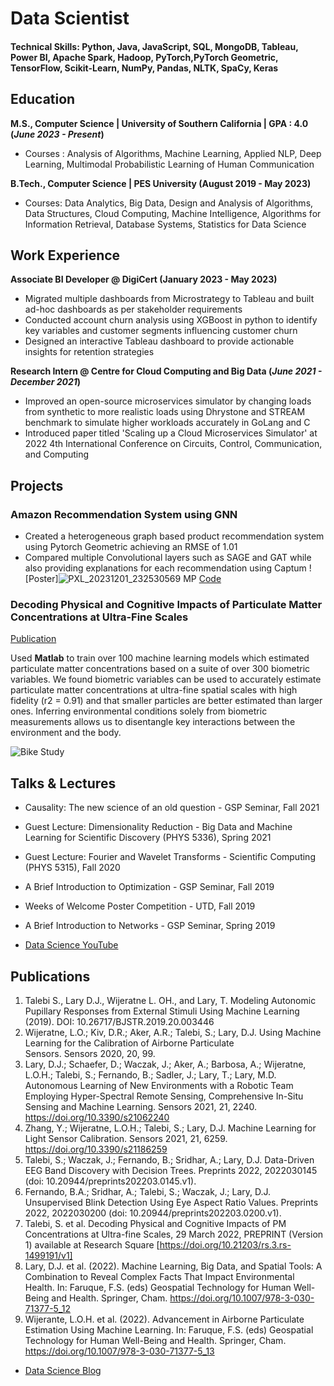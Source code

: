   # Data Scientist

#### Technical Skills: Python, Java, JavaScript, SQL, MongoDB, Tableau, Power BI, Apache Spark, Hadoop, PyTorch,PyTorch Geometric, TensorFlow, Scikit-Learn, NumPy, Pandas, NLTK, SpaCy, Keras

## Education
**M.S., Computer Science | University of Southern California | GPA : 4.0 (_June 2023 - Present_)**			        		
- Courses : Analysis of Algorithms, Machine Learning, Applied NLP, Deep Learning, Multimodal Probabilistic Learning of Human Communication

**B.Tech., Computer Science | PES University (August 2019 - May 2023)**
- Courses: Data Analytics, Big Data, Design and Analysis of Algorithms, Data Structures, Cloud Computing, Machine Intelligence, Algorithms for Information Retrieval, Database Systems, Statistics for Data Science

## Work Experience
**Associate BI Developer @ DigiCert (January 2023 - May 2023)**
-	Migrated multiple dashboards from Microstrategy to Tableau and built ad-hoc dashboards as per stakeholder requirements
-	Conducted account churn analysis using XGBoost in python to identify key variables and customer segments influencing customer churn
-	Designed an interactive Tableau dashboard to provide actionable insights for retention strategies


**Research Intern @ Centre for Cloud Computing and Big Data (_June 2021 - December 2021_)**
-	Improved an open-source microservices simulator by changing loads from synthetic to more realistic loads using Dhrystone and STREAM benchmark to simulate higher workloads accurately in GoLang and C
-	Introduced paper titled 'Scaling up a Cloud Microservices Simulator' at 2022 4th International Conference on Circuits, Control, Communication, and Computing


## Projects
### Amazon Recommendation System using GNN

-	Created a heterogeneous graph based product recommendation system using Pytorch Geometric achieving an RMSE of 1.01
-	Compared multiple Convolutional layers such as SAGE and GAT while also providing explanations for each recommendation using Captum
![Poster]![PXL_20231201_232530569 MP](https://github.com/abdulmk787/abdulmk787.github.io/assets/55476136/fc6d3604-4423-4a5c-ab71-03500e9d8c5e)
[Code](https://github.com/aiden200/ARS)


### Decoding Physical and Cognitive Impacts of Particulate Matter Concentrations at Ultra-Fine Scales
[Publication](https://www.mdpi.com/1424-8220/22/11/4240)

Used **Matlab** to train over 100 machine learning models which estimated particulate matter concentrations based on a suite of over 300 biometric variables. We found biometric variables can be used to accurately estimate particulate matter concentrations at ultra-fine spatial scales with high fidelity (r2 = 0.91) and that smaller particles are better estimated than larger ones. Inferring environmental conditions solely from biometric measurements allows us to disentangle key interactions between the environment and the body.

![Bike Study](/assets/img/bike_study.jpeg)

## Talks & Lectures
- Causality: The new science of an old question - GSP Seminar, Fall 2021
- Guest Lecture: Dimensionality Reduction - Big Data and Machine Learning for Scientific Discovery (PHYS 5336), Spring 2021
- Guest Lecture: Fourier and Wavelet Transforms - Scientific Computing (PHYS 5315), Fall 2020
- A Brief Introduction to Optimization - GSP Seminar, Fall 2019
- Weeks of Welcome Poster Competition - UTD, Fall 2019
- A Brief Introduction to Networks - GSP Seminar, Spring 2019

- [Data Science YouTube](https://www.youtube.com/channel/UCa9gErQ9AE5jT2DZLjXBIdA)

## Publications
1. Talebi S., Lary D.J., Wijeratne L. OH., and Lary, T. Modeling Autonomic Pupillary Responses from External Stimuli Using Machine Learning (2019). DOI: 10.26717/BJSTR.2019.20.003446
2. Wijeratne, L.O.; Kiv, D.R.; Aker, A.R.; Talebi, S.; Lary, D.J. Using Machine Learning for the Calibration of Airborne Particulate Sensors. Sensors 2020, 20, 99.
3. Lary, D.J.; Schaefer, D.; Waczak, J.; Aker, A.; Barbosa, A.; Wijeratne, L.O.H.; Talebi, S.; Fernando, B.; Sadler, J.; Lary, T.; Lary, M.D. Autonomous Learning of New Environments with a Robotic Team Employing Hyper-Spectral Remote Sensing, Comprehensive In-Situ Sensing and Machine Learning. Sensors 2021, 21, 2240. https://doi.org/10.3390/s21062240
4. Zhang, Y.; Wijeratne, L.O.H.; Talebi, S.; Lary, D.J. Machine Learning for Light Sensor Calibration. Sensors 2021, 21, 6259. https://doi.org/10.3390/s21186259
5. Talebi, S.; Waczak, J.; Fernando, B.; Sridhar, A.; Lary, D.J. Data-Driven EEG Band Discovery with Decision Trees. Preprints 2022, 2022030145 (doi: 10.20944/preprints202203.0145.v1).
6. Fernando, B.A.; Sridhar, A.; Talebi, S.; Waczak, J.; Lary, D.J. Unsupervised Blink Detection Using Eye Aspect Ratio Values. Preprints 2022, 2022030200 (doi: 10.20944/preprints202203.0200.v1).
7. Talebi, S. et al. Decoding Physical and Cognitive Impacts of PM Concentrations at Ultra-fine Scales, 29 March 2022, PREPRINT (Version 1) available at Research Square [https://doi.org/10.21203/rs.3.rs-1499191/v1]
8. Lary, D.J. et al. (2022). Machine Learning, Big Data, and Spatial Tools: A Combination to Reveal Complex Facts That Impact Environmental Health. In: Faruque, F.S. (eds) Geospatial Technology for Human Well-Being and Health. Springer, Cham. https://doi.org/10.1007/978-3-030-71377-5_12
9. Wijerante, L.O.H. et al. (2022). Advancement in Airborne Particulate Estimation Using Machine Learning. In: Faruque, F.S. (eds) Geospatial Technology for Human Well-Being and Health. Springer, Cham. https://doi.org/10.1007/978-3-030-71377-5_13

- [Data Science Blog](https://medium.com/@shawhin)

